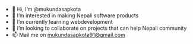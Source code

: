 - 👋 Hi, I’m @mukundasapkota
- 👀 I’m interested in making Nepali software products 
- 🌱 I’m currently learning webdevelopment
- 💞️ I’m looking to collaborate on projects that can help Nepali community
- 📫 Mail me on mukundasapkota91@gmail.com

<!---
mukundasapkota91/mukundasapkota91 is a ✨ special ✨ repository because its `README.md` (this file) appears on your GitHub profile.
You can click the Preview link to take a look at your changes.
--->
